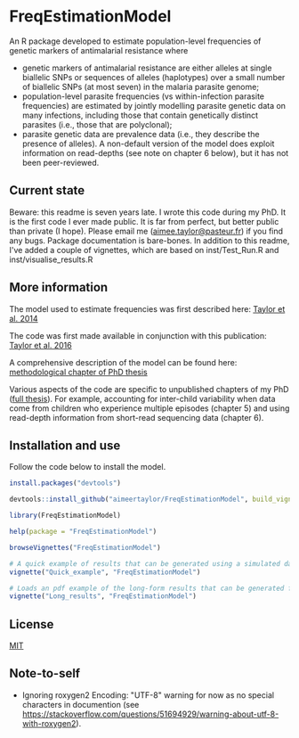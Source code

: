 # FreqEstimationModel

An R package developed to estimate population-level frequencies of genetic markers of antimalarial resistance where

- genetic markers of antimalarial resistance are either alleles at single biallelic SNPs or sequences of alleles (haplotypes) over a small number of biallelic SNPs (at most seven) in the malaria parasite genome;
- population-level parasite frequencies (vs within-infection parasite frequencies) are estimated by jointly modelling parasite genetic data on many infections, including those
that contain genetically distinct parasites (i.e., those that are polyclonal);
- parasite genetic data are prevalence data (i.e., they describe the presence of alleles). A non-default version of the model does exploit information on read-depths (see note on chapter 6 below), but it has not been peer-reviewed. 

## Current state

Beware: this readme is seven years late. I wrote this code during my PhD. It is the first code I ever made public. It is far from perfect, but better public than private (I hope). Please email me (aimee.taylor@pasteur.fr) if you find any bugs. Package documentation is bare-bones. In addition to this readme, I've added a couple of vignettes, which are based on inst/Test_Run.R and inst/visualise_results.R

## More information 

The model used to estimate frequencies was first described here:
[Taylor et al. 2014](https://malariajournal.biomedcentral.com/articles/10.1186/1475-2875-13-102)

The code was first made available in conjunction with this publication: 
[Taylor et al. 2016](https://academic.oup.com/ofid/article/4/1/ofw229/2282866)

A comprehensive description of the model can be found here:
[methodological chapter of PhD thesis](https://github.com/aimeertaylor/FreqEstimationModel/blob/master/inst/Thesis_methods_chapter.pdf)

Various aspects of the code are specific to unpublished chapters of my PhD ([full thesis](https://ora.ox.ac.uk/objects/uuid:c192e7cb-b6e0-4e23-a880-de46d668ef07)). For example, accounting for inter-child variability when data come from children who experience multiple episodes (chapter 5) and using read-depth information from short-read sequencing data (chapter 6). 

## Installation and use

Follow the code below to install the model. 

```r
install.packages("devtools")

devtools::install_github("aimeertaylor/FreqEstimationModel", build_vignettes = TRUE, dependencies = TRUE)

library(FreqEstimationModel)

help(package = "FreqEstimationModel")

browseVignettes("FreqEstimationModel")

# A quick example of results that can be generated using a simulated data set: 
vignette("Quick_example", "FreqEstimationModel") 

# Loads an pdf example of the long-form results that can be generated following the quick example:
vignette("Long_results", "FreqEstimationModel") 
```

## License
[MIT](https://choosealicense.com/licenses/mit/)

## Note-to-self
- Ignoring roxygen2 Encoding: "UTF-8" warning for now as no special characters in documention (see https://stackoverflow.com/questions/51694929/warning-about-utf-8-with-roxygen2). 
